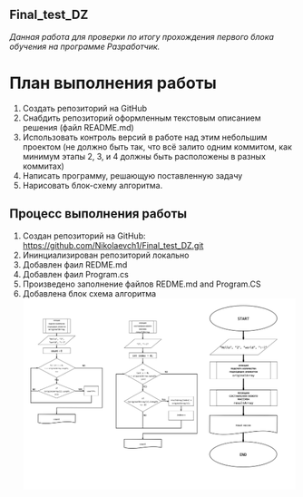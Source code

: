 ## Final_test_DZ
*Данная работа для проверки по итогу прохождения первого блока обучения на программе Разработчик.*

# План выполнения работы

1. Создать репозиторий на GitHub
2. Снабдить репозиторий оформленным текстовым описанием решения (файл README.md)
3. Использовать контроль версий в работе над этим небольшим проектом (не должно быть так, что всё залито одним коммитом, как минимум этапы 2, 3, и 4 должны быть расположены в разных коммитах)
4. Написать программу, решающую поставленную задачу
5. Нарисовать блок-схему алгоритма.

## Процесс выполнения работы 

1. Создан репозиторий на GitHub: https://github.com/Nikolaevch1/Final_test_DZ.git
2. Ининциализирован репозиторий локально
3. Добавлен фаил REDME.md
4. Добавлен фаил Program.cs
5. Произведено заполнение файлов REDME.md and Program.CS
6. Добавлена блок схема алгоритма ![](/block_diagram/block_diagram.jpg) 
